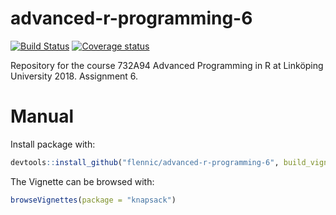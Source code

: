 # advanced-r-programming-6
[![Build Status](https://travis-ci.com/flennic/advanced-r-programming-6.svg?token=peymD5sFGgXrY4YyKXn9&branch=master)](https://travis-ci.com/flennic/advanced-r-programming-6)
[![Coverage status](https://codecov.io/gh/flennic/advanced-r-programming-6/branch/master/graph/badge.svg)](https://codecov.io/github/flennic/advanced-r-programming-6?branch=master)

Repository for the course 732A94 Advanced Programming in R at Linköping University 2018. Assignment 6.

# Manual
Install package with:

```r
devtools::install_github("flennic/advanced-r-programming-6", build_vignettes = TRUE)
```

The Vignette can be browsed with:

```r
browseVignettes(package = "knapsack")
```
